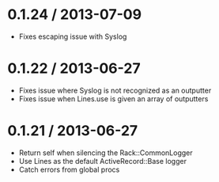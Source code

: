 
0.1.24 / 2013-07-09 
==================

 * Fixes escaping issue with Syslog

0.1.22 / 2013-06-27 
==================

 * Fixes issue where Syslog is not recognized as an outputter
 * Fixes issue when Lines.use is given an array of outputters

0.1.21 / 2013-06-27 
==================

 * Return self when silencing the Rack::CommonLogger
 * Use Lines as the default ActiveRecord::Base logger
 * Catch errors from global procs

